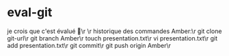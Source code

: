 # eval-git
je crois que c'est évalué 🤯\r
\r
historique des commandes Amber:\r
git clone git-url\r
git branch Amber\r
touch presentation.txt\r
vi presentation.txt\r
git add presentation.txt\r
git commit\r
git push origin Amber\r

